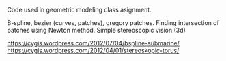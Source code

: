 Code used in geometric modeling class asignment.

B-spline, bezier (curves, patches), gregory patches.
Finding intersection of patches using Newton method.
Simple stereoscopic vision (3d)

https://cygis.wordpress.com/2012/07/04/bspline-submarine/
https://cygis.wordpress.com/2012/04/01/stereoskopic-torus/

